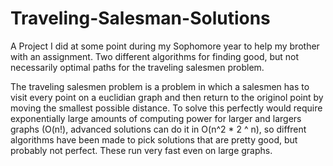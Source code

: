 # Traveling-Salesman-Solutions
A Project I did at some point during my Sophomore year to help my brother with an assignment. Two different algorithms for finding good, but not necessarily optimal paths for the traveling salesmen problem.

The traveling salesmen problem is a problem in which a salesmen has to visit every point on a euclidian graph and then return to the originol point by moving the smallest possible distance. To solve this perfectly would require exponentially large amounts of computing power for larger and largers graphs (O(n!), advanced solutions can do it in O(n^2 * 2 ^ n), so diffrent algorithms have been made to pick solutions that are pretty good, but probably not perfect. These run very fast even on large graphs.

